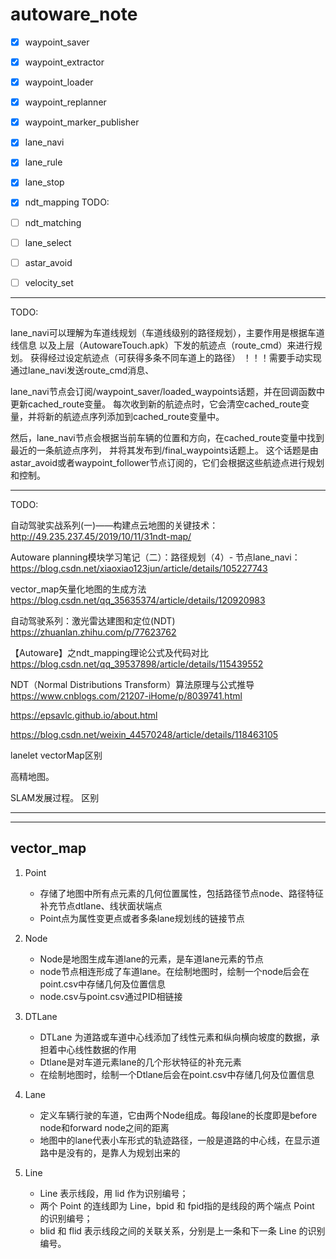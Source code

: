 # autoware_note

- [x] waypoint_saver
- [x] waypoint_extractor 
- [x] waypoint_loader
- [x] waypoint_replanner
- [x] waypoint_marker_publisher
- [x] lane_navi
- [x] lane_rule 
- [x] lane_stop

- [x] ndt_mapping
TODO: 

- [ ] ndt_matching
- [ ] lane_select
- [ ] astar_avoid
- [ ] velocity_set

---

TODO: 

lane_navi可以理解为车道线规划（车道线级别的路径规划），主要作用是根据车道线信息
以及上层（AutowareTouch.apk）下发的航迹点（route_cmd）来进行规划。
获得经过设定航迹点（可获得多条不同车道上的路径）
！！！需要手动实现 通过lane_navi发送route_cmd消息、


lane_navi节点会订阅/waypoint_saver/loaded_waypoints话题，并在回调函数中更新cached_route变量。
每次收到新的航迹点时，它会清空cached_route变量，并将新的航迹点序列添加到cached_route变量中。

然后，lane_navi节点会根据当前车辆的位置和方向，在cached_route变量中找到最近的一条航迹点序列，
并将其发布到/final_waypoints话题上。
这个话题是由astar_avoid或者waypoint_follower节点订阅的，它们会根据这些航迹点进行规划和控制。


---

TODO:

自动驾驶实战系列(一)——构建点云地图的关键技术：http://49.235.237.45/2019/10/11/31ndt-map/

Autoware planning模块学习笔记（二）：路径规划（4）- 节点lane_navi：https://blog.csdn.net/xiaoxiao123jun/article/details/105227743

vector_map矢量化地图的生成方法 https://blog.csdn.net/qq_35635374/article/details/120920983 


自动驾驶系列：激光雷达建图和定位(NDT) https://zhuanlan.zhihu.com/p/77623762

【Autoware】之ndt_mapping理论公式及代码对比 https://blog.csdn.net/qq_39537898/article/details/115439552

NDT（Normal Distributions Transform）算法原理与公式推导  https://www.cnblogs.com/21207-iHome/p/8039741.html

https://epsavlc.github.io/about.html

https://blog.csdn.net/weixin_44570248/article/details/118463105

lanelet
vectorMap区别

高精地图。

SLAM发展过程。
区别


---
---

## vector_map

1. Point
   - 存储了地图中所有点元素的几何位置属性，包括路径节点node、路径特征补充节点dtlane、线状面状端点
   - Point点为属性变更点或者多条lane规划线的链接节点

2. Node
   - Node是地图生成车道lane的元素，是车道lane元素的节点
   - node节点相连形成了车道lane。在绘制地图时，绘制一个node后会在point.csv中存储几何及位置信息
   - node.csv与point.csv通过PID相链接

3. DTLane
   - DTLane 为道路或车道中心线添加了线性元素和纵向横向坡度的数据，承担着中心线性数据的作用
   - Dtlane是对车道元素lane的几个形状特征的补充元素
   - 在绘制地图时，绘制一个Dtlane后会在point.csv中存储几何及位置信息

4. Lane 
   - 定义车辆行驶的车道，它由两个Node组成。每段lane的长度即是before node和forward node之间的距离
   - 地图中的lane代表小车形式的轨迹路径，一般是道路的中心线，在显示道路中是没有的，是靠人为规划出来的

6. Line
   - Line 表示线段，用 lid 作为识别编号；
   - 两个 Point 的连线即为 Line，bpid 和 fpid指的是线段的两个端点 Point 的识别编号；
   - blid 和 flid 表示线段之间的关联关系，分别是上一条和下一条 Line 的识别编号。
